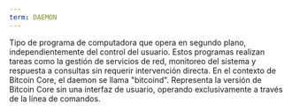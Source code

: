 ```yaml
---
term: DAEMON
---
```


Tipo de programa de computadora que opera en segundo plano, independientemente del control del usuario. Estos programas realizan tareas como la gestión de servicios de red, monitoreo del sistema y respuesta a consultas sin requerir intervención directa. En el contexto de Bitcoin Core, el daemon se llama "bitcoind". Representa la versión de Bitcoin Core sin una interfaz de usuario, operando exclusivamente a través de la línea de comandos.